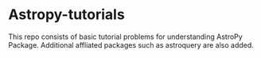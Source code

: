 # Astropy-tutorials


This repo consists of basic tutorial problems for understanding AstroPy Package. Additional affliated packages such as astroquery are also added.
